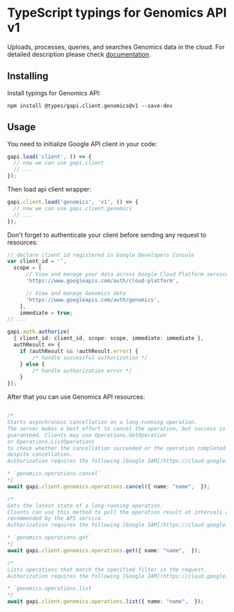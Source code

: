 # TypeScript typings for Genomics API v1

Uploads, processes, queries, and searches Genomics data in the cloud.
For detailed description please check [documentation](https://cloud.google.com/genomics).

## Installing

Install typings for Genomics API:

```
npm install @types/gapi.client.genomics@v1 --save-dev
```

## Usage

You need to initialize Google API client in your code:

```typescript
gapi.load('client', () => {
  // now we can use gapi.client
  // ...
});
```

Then load api client wrapper:

```typescript
gapi.client.load('genomics', 'v1', () => {
  // now we can use gapi.client.genomics
  // ...
});
```

Don't forget to authenticate your client before sending any request to resources:

```typescript
// declare client_id registered in Google Developers Console
var client_id = '',
  scope = [ 
      // View and manage your data across Google Cloud Platform services
      'https://www.googleapis.com/auth/cloud-platform',

      // View and manage Genomics data
      'https://www.googleapis.com/auth/genomics',
    ],
    immediate = true;
// ...

gapi.auth.authorize(
  { client_id: client_id, scope: scope, immediate: immediate },
  authResult => {
    if (authResult && !authResult.error) {
        /* handle successful authorization */
    } else {
        /* handle authorization error */
    }
});
```

After that you can use Genomics API resources:

```typescript

/*
Starts asynchronous cancellation on a long-running operation.
The server makes a best effort to cancel the operation, but success is not
guaranteed. Clients may use Operations.GetOperation
or Operations.ListOperations
to check whether the cancellation succeeded or the operation completed
despite cancellation.
Authorization requires the following [Google IAM](https://cloud.google.com/iam) permission&#58;

* `genomics.operations.cancel`
*/
await gapi.client.genomics.operations.cancel({ name: "name",  });

/*
Gets the latest state of a long-running operation.
Clients can use this method to poll the operation result at intervals as
recommended by the API service.
Authorization requires the following [Google IAM](https://cloud.google.com/iam) permission&#58;

* `genomics.operations.get`
*/
await gapi.client.genomics.operations.get({ name: "name",  });

/*
Lists operations that match the specified filter in the request.
Authorization requires the following [Google IAM](https://cloud.google.com/iam) permission&#58;

* `genomics.operations.list`
*/
await gapi.client.genomics.operations.list({ name: "name",  });
```
